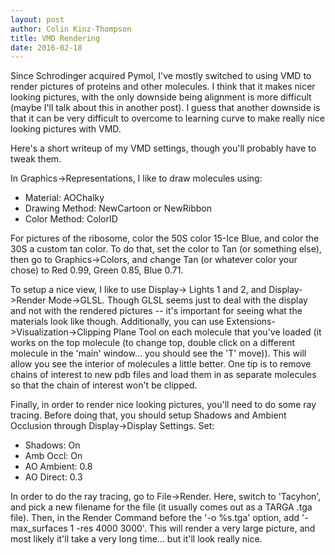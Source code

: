 ```yaml
---
layout: post
author: Colin Kinz-Thompson
title: VMD Rendering
date: 2016-02-18
---
```


Since Schrodinger acquired Pymol, I've mostly switched to using VMD to render pictures of proteins and other molecules.
I think that it makes nicer looking pictures, with the only downside being alignment is more difficult (maybe I'll talk about this in another post).
I guess that another downside is that it can be very difficult to overcome to learning curve to make really nice looking pictures with VMD.

Here's a short writeup of my VMD settings, though you'll probably have to tweak them.

In Graphics->Representations, I like to draw molecules using:

- Material: AOChalky
- Drawing Method: NewCartoon or NewRibbon
- Color Method: ColorID

For pictures of the ribosome, color the 50S color 15-Ice Blue, and color the 30S a custom tan color.
To do that, set the color to Tan (or something else), then go to Graphics->Colors, and change Tan (or whatever color your chose) to Red 0.99, Green 0.85, Blue 0.71.

To setup a nice view, I like to use Display-> Lights 1 and 2, and Display->Render Mode->GLSL. Though GLSL seems just to deal with the display and not with the rendered pictures -- it's important for seeing what the materials look like though.
Additionally, you can use Extensions->Visualization->Clipping Plane Tool on each molecule that you've loaded (it works on the top molecule (to change top, double click on a different molecule in the 'main' window... you should see the 'T' move)). This will allow you see the interior of molecules a little better. One tip is to remove chains of interest to new pdb files and load them in as separate molecules so that the chain of interest won't be clipped.



Finally, in order to render nice looking pictures, you'll need to do some ray tracing. Before doing that, you should setup Shadows and Ambient Occlusion through Display->Display Settings. Set:

-  Shadows: On
-  Amb Occl: On
-  AO Ambient: 0.8
-  AO Direct: 0.3

In order to do the ray tracing, go to File->Render. Here, switch to 'Tacyhon', and pick a new filename for the file (it usually comes out as a TARGA .tga file). Then, in the Render Command before the '-o %s.tga' option, add '-max_surfaces 1 -res 4000 3000'. This will render a very large picture, and most likely it'll take a very long time... but it'll look really nice.
